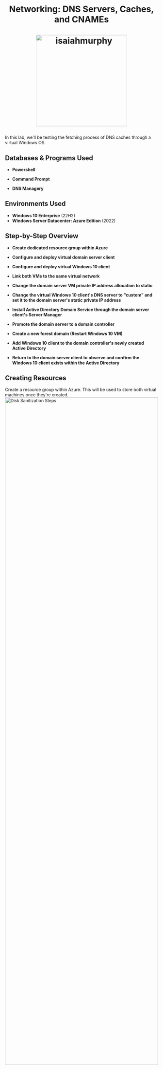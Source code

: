 <br><h1 align="center">Networking: DNS Servers, Caches, and CNAMEs</br>
<br>
<img src="https://www.sectorlink.com/img/blog/dns-servers.png" alt="isaiahmurphy" height="300" width="300"/></br>
</h1>
In this lab, we'll be testing the fetching process of DNS caches through a virtual Windows OS.
<br/>


<h2>Databases & Programs Used</h2>
<p>
 
- <b>Powershell</b>

- <b>Command Prompt</b>

- <b>DNS Managery</b>

</p>

<h2>Environments Used </h2>
<p>
 
- <b>Windows 10 Enterprise</b> (22H2)
- <b>Windows Server Datacenter: Azure Edition</b> (2022)

</p>

<h2>Step-by-Step Overview</h2>
<p>
 
- <b>Create dedicated resource group within Azure</b>

- <b>Configure and deploy virtual domain server client</b>

- <b>Configure and deploy virtual Windows 10 client</b>

- <b>Link both VMs to the same virtual network</b>

- <b>Change the domain server VM private IP address allocation to static</b>

- <b>Change the virtual Windows 10 client's DNS server to "custom" and set it to the domain server's static private IP address</b>

- <b>Install Active Directory Domain Service through the domain server client's Server Manager</b>

- <b>Promote the domain server to a domain controller</b>

- <b>Create a new forest domain (Restart Windows 10 VM)</b>

- <b>Add Windows 10 client to the domain controller's newly created Active Directory</b>

- <b>Return to the domain server client to observe and confirm the Windows 10 client exists within the Active Directory</b>

<h2>Creating Resources</h2>

</p>
Create a resource group within Azure. This will be used to store both virtual machines once they're created.
<br><img src="https://github.com/user-attachments/assets/a8f2c340-ec7a-4168-a111-8d9148e19f78" height="75%" width="100%" alt="Disk Sanitization Steps"/>
<br/>
</p>
